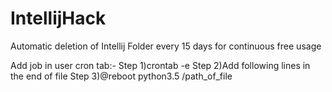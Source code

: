 # IntellijHack
Automatic deletion of Intellij Folder every 15 days for continuous free usage

Add job in user cron tab:-
Step 1)crontab -e
Step 2)Add following lines in the end of file
Step 3)@reboot python3.5 /path_of_file

